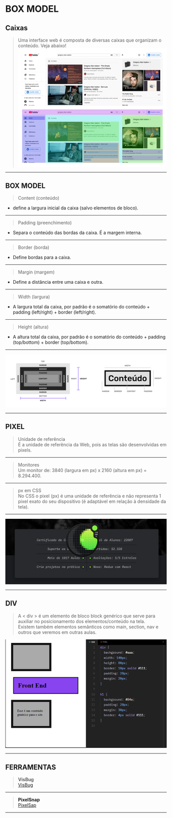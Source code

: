 # BOX MODEL

## Caixas

> Uma interface web é composta de diversas caixas que organizam o conteúdo. Veja abaixo!
![Alt text](img/caixas.jpg)

---

## BOX MODEL

> Content (conteúdo)

- define a largura inicial da caixa (salvo elementos de bloco).

---

> Padding (preenchimento)

- Separa o conteúdo das bordas da caixa. É a margem interna.

---

> Border (borda)

- Define bordas para a caixa.

---

> Margin (margem)

- Define a distância entre uma caixa e outra.

---

> Width (largura)

- A largura total da caixa, por padrão é o somatório do conteúdo + padding (left/right) + border (left/right).

---

> Height (altura)

- A altura total da caixa, por padrão é o somatório do conteúdo + padding (top/bottom) + border (top/bottom).

---

![Alt text](img/box-model.png)

---

## PIXEL

>Unidade de referência <br>
É a unidade de referência da Web, pois as telas são desenvolvidas em pixels.

---

> Monitores <br>
Um monitor de: 3840 (largura em px) x 2160 (altura em px) = 8.294.400.

---

> px em CSS<br>
No CSS o pixel (px) é uma unidade de referência e não representa 1 pixel exato do seu dispositivo (é adaptável em relação à densidade da tela).

---

![Alt text](img/pixel.png)

---

## DIV 

> A < div > é um elemento de bloco block genérico que serve para auxiliar no posicionamento dos elementos/conteúdo na tela.<br>
Existem também elementos semânticos como main, section, nav e outros que veremos em outras aulas.

![Alt text](img/code_exemplo.png)

---

## FERRAMENTAS

> **VisBug** <br>
<a href="https://chrome.google.com/webstore/detail/visbug/cdockenadnadldjbbgcallicgledbeoc
">VisBug<a>

---

> **PixelSnap** <br>
<a href="https://getpixelsnap.com/">PixelSap</a>

---
